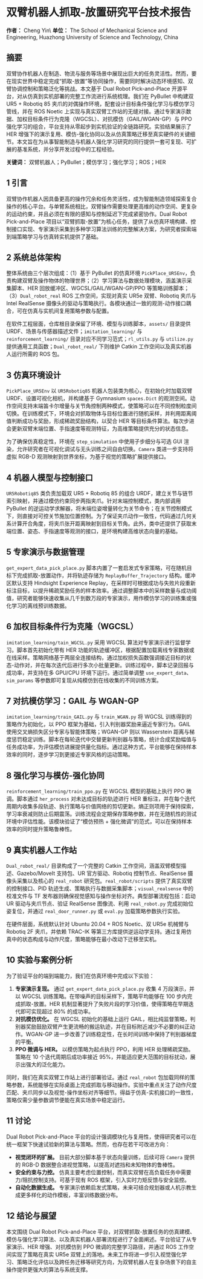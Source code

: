# 双臂机器人抓取-放置研究平台技术报告

**作者：** Cheng Yin\\
**单位：** The School of Mechanical Science and Engineering, Huazhong University of Science and Technology, China

## 摘要
双臂协作机器人在制造、物流与服务等场景中展现出巨大的任务灵活性。然而，要在现实世界中稳定完成“抓取-放置”等协同操作，需要同时解决动态环境感知、双臂协调控制和策略泛化等挑战。本文基于 Dual Robot Pick-and-Place 开源平台，对从仿真到实机部署的完整工作流进行系统梳理。我们在 PyBullet 中构建双 UR5 + Robotiq 85 夹爪的对偶操作环境，配套设计目标条件强化学习与模仿学习管线，并在 ROS Noetic 上实现与真实双臂工作站的无缝对接。通过专家演示数据、加权目标条件行为克隆（WGCSL）、对抗模仿（GAIL/WGAN-GP）与 PPO 强化学习的组合，平台支持从零起步到实机验证的全链路研究。实验结果展示了 HER 增强下的演示复用、模仿-强化协同以及从仿真策略迁移至真实硬件的关键细节。本文旨在为从事智能制造与机器人强化学习研究的同行提供一套可复现、可扩展的基准系统，并分享开发过程中的工程经验。

**关键词：** 双臂机器人；PyBullet；模仿学习；强化学习；ROS；HER

## 1 引言
双臂协作机器人因具备更高的操作冗余和任务灵活性，成为智能制造领域探索复合操作的核心平台。与单臂系统相比，双臂操作需要处理更高维的动作空间、更复杂的运动约束，并且必须在有限的感知与控制延迟下完成紧密协作。Dual Robot Pick-and-Place 项目以“双臂抓取-放置”为核心任务，提供了从仿真环境构建、控制接口实现、专家演示采集到多种学习算法训练的完整解决方案，为研究者探索端到端策略学习与仿真转实机提供了基础。

## 2 系统总体架构
整体系统由三个层次组成：（1）基于 PyBullet 的仿真环境 `PickPlace_UR5Env`，负责构建双臂及操作物体的物理世界；（2）学习算法与数据处理模块，涵盖演示采集脚本、HER 回放缓冲区、WGCSL/GAIL/WGAN-GP/PPO 等策略训练脚本；（3）`Dual_robot_real` ROS 工作空间，实现对真实 UR5e 双臂、Robotiq 夹爪与 Intel RealSense 摄像头的驱动与策略执行。各模块通过一致的观测-动作接口耦合，可在仿真与实机间复用策略参数与配置。

在软件工程层面，仓库根目录保留了环境、模型与训练脚本，`assets/` 目录提供 URDF、场景与传感器描述文件；`imitation_learning/` 与 `reinforcement_learning/` 目录对应不同学习范式；`rl_utils.py` 与 `utilize.py` 提供通用工具函数；`Dual_robot_real/` 下则维护 Catkin 工作空间以及真实机器人运行所需的 ROS 包。

## 3 仿真环境设计
`PickPlace_UR5Env` 以 `UR5Robotiq85` 机器人包装类为核心，在初始化时加载双臂 URDF、设置可视化相机，并构建基于 Gymnasium `spaces.Dict` 的观测空间。动作空间支持末端笛卡尔增量与关节角控制两种模式，使策略可以在不同控制粒度间切换。在训练模式下，环境会对抓取物体与目标位置进行随机采样，并利用距离阈值判断成功与奖励，形成稀疏奖励结构，以契合 HER 等目标条件算法。每次步进会更新双臂末端位置、手指速度等观测特征，为高维策略提供充分的状态信息。

为了确保仿真稳定性，环境在 `step_simulation` 中使用子步细分与可选 GUI 渲染，允许研究者在可视化调试与无头训练之间自由切换。`Camera` 类进一步支持将虚拟 RGB-D 观测映射到世界坐标，为基于视觉的策略扩展提供接口。

## 4 机器人模型与控制接口
`UR5Robotiq85` 类负责加载双 UR5 + Robotiq 85 的组合 URDF，建立关节与链节索引映射，并通过模仿约束同步两指夹爪。针对末端控制模式，类内部调用 PyBullet 的逆运动学求解器，将末端位姿增量转化为关节命令；在关节控制模式下，则直接对可控关节施加位置控制。为了保证夹爪动作一致性，代码通过几何关系计算开合角度，将夹爪张开距离映射到目标关节角。此外，类中还提供了获取末端位置、姿态、手指速度等观测的接口，是环境构建高维状态向量的基础。

## 5 专家演示与数据管理
`get_expert_data_pick_place.py` 脚本内置了一套启发式专家策略，可在随机目标下完成抓取-放置动作，并将轨迹存储为 `ReplayBuffer_Trajectory` 结构。缓冲区默认支持 Hindsight Experience Replay，在采样时可根据成功与失败片段重新标注目标，以提升稀疏奖励任务的样本效率。通过调整脚本中的采样数量与成功阈值，研究者能够快速收集从几千到数万段的专家演示，用作模仿学习的训练集或强化学习的离线预训练数据。

## 6 加权目标条件行为克隆（WGCSL）
`imitation_learning/tain_WGCSL.py` 采用 WGCSL 算法对专家演示进行监督学习。脚本首先初始化带有 HER 功能的轨迹缓冲区，根据配置加载离线专家数据或在线采样。策略网络基于两层全连接结构，通过加权损失函数强调接近目标的状态-动作对，并在每次迭代后进行多次小批量更新。训练过程中，脚本记录回报与成功率，并支持在多 GPU/CPU 环境下运行。通过简单调整 `use_expert_data`、`sim_params` 等参数即可复现从纯模仿到在线收集的不同训练方案。

## 7 对抗模仿学习：GAIL 与 WGAN-GP
`imitation_learning/train_GAIL.py` 与 `train_WGAN.py` 将 WGCSL 训练得到的策略作为初始化，以 PPO 框架为基础，引入判别器奖励来逼近专家行为。GAIL 使用交叉熵损失区分专家与智能体策略；WGAN-GP 则以 Wasserstein 距离与梯度惩罚稳定训练。脚本在每轮迭代中交替更新判别器与策略，统计合成奖励幅值与任务成功率，为评估模仿进展提供量化指标。通过这种方式，平台能够在保持样本效率的同时，逐步学习到更接近专家风格的运动策略。

## 8 强化学习与模仿-强化协同
`reinforcement_learning/train_ppo.py` 在 WGCSL 模型的基础上执行 PPO 微调。脚本通过 `her_process` 对未达成目标的轨迹进行 HER 重标注，并在每个迭代周期内收集多段轨迹、执行策略与价值网络的剪切更新。熵正则项用于保持探索，学习率衰减则防止后期震荡。训练流程会定期保存策略参数，并在无随机性的测试环境中评估性能。该模块验证了“模仿预热 + 强化微调”的范式，可以在保持样本效率的同时提升策略鲁棒性。

## 9 真实机器人工作站
`Dual_robot_real/` 目录构成了一个完整的 Catkin 工作空间，涵盖双臂模型描述、Gazebo/MoveIt 支持包、UR 官方驱动、Robotiq 控制节点、RealSense 摄像头采集以及核心的 `real_robot` 研究包。`real_robot/scripts` 提供了真实双臂的控制接口、PID 轨迹生成、策略执行与数据采集脚本；`visual_realsense` 中的校准文件与 TF 发布器则确保视觉感知与操作坐标对齐。典型部署流程包括：启动 UR 驱动与夹爪节点、验证 RealSense 图像流、利用 `real_robot.py` 完成初始位姿复位，并通过 `real_door_runner.py` 或 `eval.py` 加载策略参数执行实验。

在硬件层面，系统默认针对 Ubuntu 20.04 + ROS Noetic、双 UR5e 机械臂与 Robotiq 2F 夹爪，并依赖 TRAC-IK 等第三方库提供逆运动学支持。通过复用仿真中的状态构成与动作尺度，策略能够在最小改动下迁移至实机。

## 10 实验与案例分析
为了验证平台的端到端能力，我们在仿真环境中完成以下实验：

1. **专家演示复现。** 通过 `get_expert_data_pick_place.py` 收集 4 万段演示，并以 WGCSL 训练策略。在带噪声的目标采样下，策略平均能够在 100 步内完成抓取-放置。HER 机制显著提升了失败片段的学习价值，使得策略在早期迭代即可实现超过 80% 的成功率。
2. **对抗模仿优化。** 在 WGCSL 初始化的基础上运行 GAIL，相比纯监督策略，判别器奖励鼓励双臂产生更流畅的搬运轨迹，并在目标附近减少不必要的纠正动作。WGAN-GP 进一步改善了训练稳定性，在长时间训练中保持了判别器梯度的平衡。
3. **PPO 微调与 HER。** 以模仿策略为起点执行 PPO，利用 HER 处理稀疏奖励。策略在 10 个迭代周期后成功率接近 95%，并能适应更大范围的目标扰动，展示出强大的泛化能力。

同时，我们在真实双臂工作站上进行部署验证。通过 `real_robot` 包加载同样的策略参数，系统能够在实际桌面上完成抓取与移动操作。实验中重点关注了动作尺度匹配、夹爪同步以及视觉-操作坐标对齐等细节。得益于仿真-实机接口的一致性，策略仅需少量参数调节便能在真实场景中稳定运行。

## 11 讨论
Dual Robot Pick-and-Place 平台的设计强调模块化与复用性，使得研究者可以在统一框架下快速试验新的算法与策略。然而，也存在若干可改进方向：

- **视觉闭环的扩展。** 目前大部分脚本基于状态向量训练，后续可将 `Camera` 提供的 RGB-D 数据整合进视觉策略，以提高对遮挡和未知物体的鲁棒性。
- **安全约束与力控。** 仿真主要考虑位置控制，而真实双臂在高负载任务中需要力/阻抗控制支持。可基于现有 ROS 框架，引入实时力矩反馈与安全监控。
- **自动化数据生成。** 专家演示依赖启发式策略，未来可结合规划器或人机示教生成更多样化的动作模板，丰富训练数据分布。

## 12 结论与展望
本文围绕 Dual Robot Pick-and-Place 平台，对双臂抓取-放置任务的仿真建模、模仿与强化学习算法、以及真实机器人部署流程进行了全面阐述。平台验证了从专家演示、HER 增强、对抗模仿到 PPO 微调的完整学习路径，并通过 ROS 工作空间实现了策略在真实 UR5e 双臂上的落地。未来工作将进一步引入视觉强化学习、策略泛化评估以及跨任务迁移等研究方向，为双臂机器人在复杂场景下的自主操作提供更强大的算法与系统支撑。

